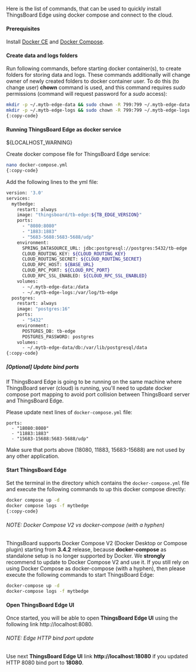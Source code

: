 Here is the list of commands, that can be used to quickly install ThingsBoard Edge using docker compose and connect to the cloud.

#### Prerequisites

Install <a href="https://docs.docker.com/engine/install/" target="_blank"> Docker CE</a> and <a href="https://docs.docker.com/compose/install/" target="_blank"> Docker Compose</a>.

#### Create data and logs folders

Run following commands, before starting docker container(s), to create folders for storing data and logs.
These commands additionally will change owner of newly created folders to docker container user.
To do this (to change user) **chown** command is used, and this command requires *sudo* permissions (command will request password for a *sudo* access):

```bash
mkdir -p ~/.mytb-edge-data && sudo chown -R 799:799 ~/.mytb-edge-data
mkdir -p ~/.mytb-edge-logs && sudo chown -R 799:799 ~/.mytb-edge-logs
{:copy-code}
```

#### Running ThingsBoard Edge as docker service

${LOCALHOST_WARNING}

Create docker compose file for ThingsBoard Edge service:

```bash
nano docker-compose.yml
{:copy-code}
```

Add the following lines to the yml file:

```bash
version: '3.0'
services:
  mytbedge:
    restart: always
    image: "thingsboard/tb-edge:${TB_EDGE_VERSION}"
    ports:
      - "8080:8080"
      - "1883:1883"
      - "5683-5688:5683-5688/udp"
    environment:
      SPRING_DATASOURCE_URL: jdbc:postgresql://postgres:5432/tb-edge
      CLOUD_ROUTING_KEY: ${CLOUD_ROUTING_KEY}
      CLOUD_ROUTING_SECRET: ${CLOUD_ROUTING_SECRET}
      CLOUD_RPC_HOST: ${BASE_URL}
      CLOUD_RPC_PORT: ${CLOUD_RPC_PORT}
      CLOUD_RPC_SSL_ENABLED: ${CLOUD_RPC_SSL_ENABLED}
    volumes:
      - ~/.mytb-edge-data:/data
      - ~/.mytb-edge-logs:/var/log/tb-edge
  postgres:
    restart: always
    image: "postgres:16"
    ports:
      - "5432"
    environment:
      POSTGRES_DB: tb-edge
      POSTGRES_PASSWORD: postgres
    volumes:
      - ~/.mytb-edge-data/db:/var/lib/postgresql/data
{:copy-code}
```

##### [Optional] Update bind ports 
If ThingsBoard Edge is going to be running on the same machine where ThingsBoard server (cloud) is running, you'll need to update docker compose port mapping to avoid port collision between ThingsBoard server and ThingsBoard Edge.

Please update next lines of `docker-compose.yml` file:

```text
ports:
  - "18080:8080"
  - "11883:1883"
  - "15683-15688:5683-5688/udp"
```
Make sure that ports above (18080, 11883, 15683-15688) are not used by any other application.

#### Start ThingsBoard Edge
Set the terminal in the directory which contains the `docker-compose.yml` file and execute the following commands to up this docker compose directly:

```bash
docker compose up -d
docker compose logs -f mytbedge
{:copy-code}
```

###### NOTE: Docker Compose V2 vs docker-compose (with a hyphen)

ThingsBoard supports Docker Compose V2 (Docker Desktop or Compose plugin) starting from **3.4.2** release, because **docker-compose** as standalone setup is no longer supported by Docker.
We **strongly** recommend to update to Docker Compose V2 and use it.
If you still rely on using Docker Compose as docker-compose (with a hyphen), then please execute the following commands to start ThingsBoard Edge:

```bash
docker-compose up -d
docker-compose logs -f mytbedge
```

#### Open ThingsBoard Edge UI

Once started, you will be able to open **ThingsBoard Edge UI** using the following link http://localhost:8080.

###### NOTE: Edge HTTP bind port update 

Use next **ThingsBoard Edge UI** link **http://localhost:18080** if you updated HTTP 8080 bind port to **18080**.

